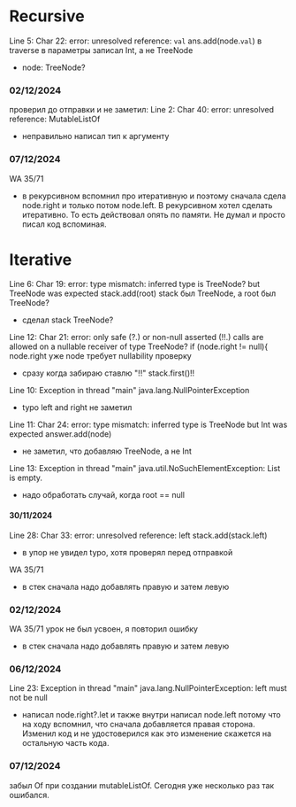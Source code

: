 # Recursive
Line 5: Char 22: error: unresolved reference: `val`
ans.add(node.`val`) в traverse в параметры записал Int, а не TreeNode
- node: TreeNode?
### 02/12/2024
проверил до отправки и не заметил: Line 2: Char 40: error: unresolved reference: MutableListOf
- неправильно написал тип к аргументу
### 07/12/2024
WA 35/71
- в рекурсивном вспомнил про итеративную и поэтому сначала сдела node.right и только потом
node.left. В рекурсивном хотел сделать итеративно. То есть действовал опять по памяти. Не думал и 
просто писал код вспоминая.

# Iterative
Line 6: Char 19: error: type mismatch: inferred type is TreeNode? but TreeNode was expected
stack.add(root) stack был TreeNode, а root был TreeNode?
- сделал stack TreeNode?


Line 12: Char 21: error: only safe (?.) or non-null asserted (!!.) calls are allowed on a nullable receiver of type TreeNode?
if (node.right != null){ node.right уже node требует nullability проверку
- сразу когда забираю ставлю "!!" stack.first()!!

Line 10: Exception in thread "main" java.lang.NullPointerException
- typo left and right не заметил

Line 11: Char 24: error: type mismatch: inferred type is TreeNode but Int was expected
answer.add(node)
- не заметил, что добавляю TreeNode, а не Int

Line 13: Exception in thread "main" java.util.NoSuchElementException: List is empty.
- надо обработать случай, когда root == null

#### 30/11/2024
Line 28: Char 33: error: unresolved reference: left
stack.add(stack.left)  
- в упор не увидел typo, хотя проверял перед отправкой

WA 35/71 
- в стек сначала надо добавлять правую и затем левую

### 02/12/2024
WA 35/71 урок не был усвоен, я повторил ошибку
- в стек сначала надо добавлять правую и затем левую

### 06/12/2024
Line 23: Exception in thread "main" java.lang.NullPointerException: left must not be null
- написал node.right?.let и также внутри написал node.left потому что на ходу вспомнил, что сначала 
добавляется правая сторона. Изменил код и не удостоверился как это изменение скажется на остальную часть кода.

### 07/12/2024 
забыл Of при создании mutableListOf. Сегодня уже несколько раз так ошибался.


